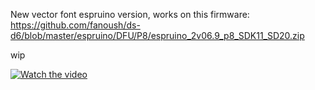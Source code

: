 New vector font espruino version, works on this firmware:
https://github.com/fanoush/ds-d6/blob/master/espruino/DFU/P8/espruino_2v06.9_p8_SDK11_SD20.zip


wip

[![Watch the video](https://img.youtube.com/vi/4hs8I65Fz5g/maxresdefault.jpg)](https://youtu.be/4hs8I65Fz5g)
